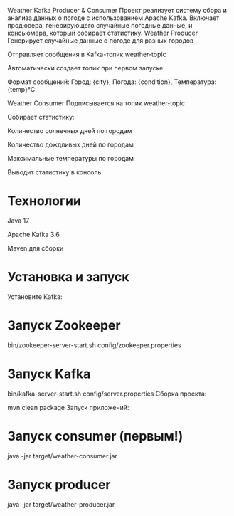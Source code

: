 Weather Kafka Producer & Consumer
Проект реализует систему сбора и анализа данных о погоде с использованием Apache Kafka. Включает продюсера, генерирующего случайные погодные данные, и консьюмера, который собирает статистику.
Weather Producer
Генерирует случайные данные о погоде для разных городов

Отправляет сообщения в Kafka-топик weather-topic

Автоматически создает топик при первом запуске

Формат сообщений: Город: {city}, Погода: {condition}, Температура: {temp}°C

Weather Consumer
Подписывается на топик weather-topic

Собирает статистику:

Количество солнечных дней по городам

Количество дождливых дней по городам

Максимальные температуры по городам

Выводит статистику в консоль

# Технологии
Java 17

Apache Kafka 3.6

Maven для сборки

# Установка и запуск
Установите Kafka:

# Запуск Zookeeper
bin/zookeeper-server-start.sh config/zookeeper.properties

# Запуск Kafka
bin/kafka-server-start.sh config/server.properties
Сборка проекта:

mvn clean package
Запуск приложений:


# Запуск consumer (первым!)
java -jar target/weather-consumer.jar

# Запуск producer
java -jar target/weather-producer.jar

